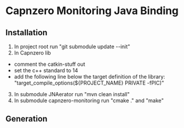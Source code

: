 # Capnzero Monitoring Java Binding

## Installation
1. In project root run "git submodule update --init"
2. In Capnzero lib 
  - comment the catkin-stuff out
  - set the c++ standard to 14
  - add the following line below the target definition of the library: "target_compile_options(${PROJECT_NAME} PRIVATE -fPIC)"
3. In submodule JNAerator run "mvn clean install"
4. In submodule capnzero-monitoring run "cmake ." and "make"

## Generation
